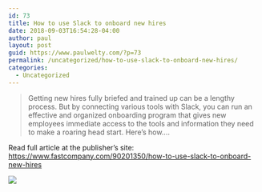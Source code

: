 ```yaml
---
id: 73
title: How to use Slack to onboard new hires
date: 2018-09-03T16:54:28-04:00
author: paul
layout: post
guid: https://www.paulwelty.com/?p=73
permalink: /uncategorized/how-to-use-slack-to-onboard-new-hires/
categories:
  - Uncategorized
---
```

> Getting new hires fully briefed and trained up can be a lengthy process. But by connecting various tools with Slack, you can run an effective and organized onboarding program that gives new employees immediate access to the tools and information they need to make a roaring head start. Here’s how&#8230;.

Read full article at the publisher’s site: <a href="https://www.fastcompany.com/90201350/how-to-use-slack-to-onboard-new-hires" target="_blank">https://www.fastcompany.com/90201350/how-to-use-slack-to-onboard-new-hires</a>

<img src="https://i1.wp.com/images.fastcompany.net/image/upload/w_1400,ar_16:9,c_fill,g_auto,f_auto,q_auto,fl_lossy/wp-cms/uploads/2018/07/p-1-how-to-use-slack-to-onboard-new-hires.jpg?w=758&#038;ssl=1" data-recalc-dims="1" />
